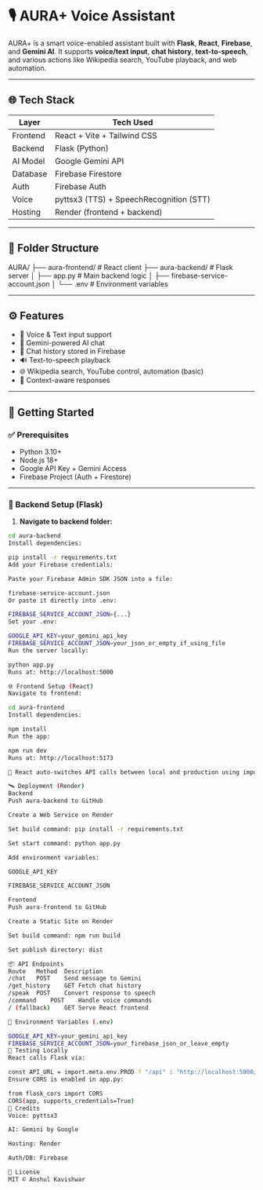 # 🎙️ AURA+ Voice Assistant

AURA+ is a smart voice-enabled assistant built with **Flask**, **React**, **Firebase**, and **Gemini AI**. It supports **voice/text input**, **chat history**, **text-to-speech**, and various actions like Wikipedia search, YouTube playback, and web automation.

---

## 🌐 Tech Stack

| Layer      | Tech Used                               |
|------------|------------------------------------------|
| Frontend   | React + Vite + Tailwind CSS              |
| Backend    | Flask (Python)                           |
| AI Model   | Google Gemini API                        |
| Database   | Firebase Firestore                       |
| Auth       | Firebase Auth                            |
| Voice      | pyttsx3 (TTS) + SpeechRecognition (STT)  |
| Hosting    | Render (frontend + backend)              |

---

## 📁 Folder Structure

AURA/
├── aura-frontend/ # React client
├── aura-backend/ # Flask server
│ ├── app.py # Main backend logic
│ ├── firebase-service-account.json
│ └── .env # Environment variables

---

## ⚙️ Features

- 🎤 Voice & Text input support
- 🤖 Gemini-powered AI chat
- 💾 Chat history stored in Firebase
- 🔊 Text-to-speech playback
- 🌐 Wikipedia search, YouTube control, automation (basic)
- 🧠 Context-aware responses

---

## 🚀 Getting Started

### ✅ Prerequisites

- Python 3.10+
- Node.js 18+
- Google API Key + Gemini Access
- Firebase Project (Auth + Firestore)

---

### 🔧 Backend Setup (Flask)

1. **Navigate to backend folder:**

```bash
cd aura-backend
Install dependencies:

pip install -r requirements.txt
Add your Firebase credentials:

Paste your Firebase Admin SDK JSON into a file:

firebase-service-account.json
Or paste it directly into .env:

FIREBASE_SERVICE_ACCOUNT_JSON={...}
Set your .env:

GOOGLE_API_KEY=your_gemini_api_key
FIREBASE_SERVICE_ACCOUNT_JSON=your_json_or_empty_if_using_file
Run the server locally:

python app.py
Runs at: http://localhost:5000

🌐 Frontend Setup (React)
Navigate to frontend:

cd aura-frontend
Install dependencies:

npm install
Run the app:

npm run dev
Runs at: http://localhost:5173

🔁 React auto-switches API calls between local and production using import.meta.env.PROD.

🛰️ Deployment (Render)
Backend
Push aura-backend to GitHub

Create a Web Service on Render

Set build command: pip install -r requirements.txt

Set start command: python app.py

Add environment variables:

GOOGLE_API_KEY

FIREBASE_SERVICE_ACCOUNT_JSON

Frontend
Push aura-frontend to GitHub

Create a Static Site on Render

Set build command: npm run build

Set publish directory: dist

📦 API Endpoints
Route	Method	Description
/chat	POST	Send message to Gemini
/get_history	GET	Fetch chat history
/speak	POST	Convert response to speech
/command	POST	Handle voice commands
/ (fallback)	GET	Serve React frontend

🔐 Environment Variables (.env)

GOOGLE_API_KEY=your_gemini_api_key
FIREBASE_SERVICE_ACCOUNT_JSON=your_firebase_json_or_leave_empty
🧪 Testing Locally
React calls Flask via:

const API_URL = import.meta.env.PROD ? "/api" : "http://localhost:5000/api";
Ensure CORS is enabled in app.py:

from flask_cors import CORS
CORS(app, supports_credentials=True)
🧠 Credits
Voice: pyttsx3

AI: Gemini by Google

Hosting: Render

Auth/DB: Firebase

📜 License
MIT © Anshul Kavishwar


